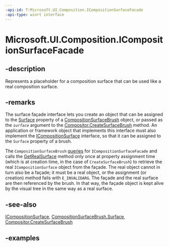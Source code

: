 ```yaml
---
-api-id: T:Microsoft.UI.Composition.ICompositionSurfaceFacade
-api-type: winrt interface
---
```


# Microsoft.UI.Composition.ICompositionSurfaceFacade

<!--
public interface ICompositionSurfaceFacade
-->


## -description

Represents a placeholder for a composition surface that can be used like a real composition surface.

## -remarks

The surface façade interface lets you create an object that can be assigned to the [Surface](compositionsurfacebrush_surface.md) property of a [CompositionSurfaceBrush](compositionsurfacebrush.md) object, or passed as the _`surface`_ argument to the [Compositor.CreateSurfaceBrush](compositor_createsurfacebrush_1906450456.md) method. An application or framework object that implements this interface must also implement the [ICompositionSurface](icompositionsurface.md) interface, so that it can be assigned to the `Surface` property of a brush.

The `CompositionSurfaceBrush` [queries](/cpp/atl/queryinterface) for `ICompositionSurfaceFacade` and calls the [GetRealSurface](icompositionsurfacefacade_getrealsurface_234279832.md) method only once at property assignment time (which is at creation time, in the case of `CreateSurfaceBrush`) to retrieve the real `ICompositionSurface` object from the façade. The real object cannot in turn also be a façade; it must be a real object, or the assignment (or creation) method fails with `E_INVALIDARG`. The façade and the real surface are then referenced by the brush. In that way, the façade object is kept alive by the visual tree in the same way as a real surface.

## -see-also

[ICompositionSurface](icompositionsurface.md), [CompositionSurfaceBrush.Surface](compositionsurfacebrush_surface.md), [Compositor.CreateSurfaceBrush](compositor_createsurfacebrush_1906450456.md)

## -examples


